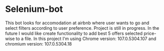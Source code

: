 # Selenium-bot
This bot looks for accomodation at airbnb where user wants to go and select filters according to user preference. Project is still in progress. In the future I would like create functionality to add best 5 offers selected price-wise to a file. 
In this project I'm using Chrome version: 107.0.5304.107 and chromium version: 107.0.5304.18
